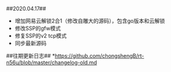 ##2020.04.17##
* 增加网易云解锁2合1（修改自雕大的源码），包含go版本和云解锁
* 修改SSP的gfw模式
* 修复SSP的v2 tcp模式
* 同步最新源码

##往期更新日志##
*https://github.com/chongshengB/rt-n56u/blob/master/changelog-old.md
